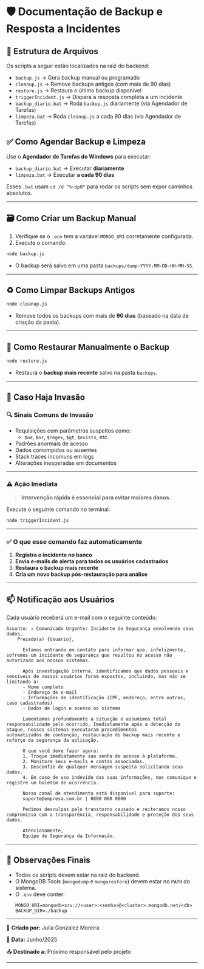 
# 🛡️ Documentação de Backup e Resposta a Incidentes

## 📁 Estrutura de Arquivos

Os scripts a seguir estão localizados na raiz do backend:

- `backup.js` → Gera backup manual ou programado
- `cleanup.js` → Remove backups antigos (com mais de 90 dias)
- `restore.js` → Restaura o último backup disponível
- `triggerIncident.js` → Dispara a resposta completa a um incidente
- `backup_diario.bat` → Roda `backup.js` diariamente (via Agendador de Tarefas)
- `limpeza.bat` → Roda `cleanup.js` a cada 90 dias (via Agendador de Tarefas)

## ✅ Como Agendar Backup e Limpeza

Use o **Agendador de Tarefas do Windows** para executar:

- `backup_diario.bat` → Executar **diariamente**
- `limpeza.bat` → Executar **a cada 90 dias**

Esses `.bat` usam `cd /d "%~dp0"` para rodar os scripts sem expor caminhos absolutos.

---

## 🗃️ Como Criar um Backup Manual

1. Verifique se o `.env` tem a variável `MONGO_URI` corretamente configurada.
2. Execute o comando:

```bash
node backup.js
```

- O backup será salvo em uma pasta `backups/dump-YYYY-MM-DD-HH-MM-SS`.

---

## ♻️ Como Limpar Backups Antigos

```bash
node cleanup.js
```

- Remove todos os backups com mais de **90 dias** (baseado na data de criação da pasta).

---

## 🧯 Como Restaurar Manualmente o Backup

```bash
node restore.js
```

- Restaura o **backup mais recente** salvo na pasta `backups`.

---

## 🚨 Caso Haja Invasão

### 🔍 Sinais Comuns de Invasão

- Requisições com parâmetros suspeitos como:
  - `$ne`, `$or`, `$regex`, `$gt`, `$exists`, etc.
- Padrões anormais de acesso
- Dados corrompidos ou ausentes
- Stack traces incomuns em logs
- Alterações inesperadas em documentos

---

### ⚠️ Ação Imediata

> **Intervenção rápida é essencial para evitar maiores danos.**

Execute o seguinte comando no terminal:

```bash
node triggerIncident.js
```

---

### ✅ O que esse comando faz automaticamente

1. **Registra o incidente no banco**
2. **Envia e-mails de alerta para todos os usuários cadastrados**
3. **Restaura o backup mais recente**
4. **Cria um novo backup pós-restauração para análise**
---

## 📫 Notificação aos Usuários

Cada usuário receberá um e-mail com o seguinte conteúdo:

```
Assunto: ⚠️ Comunicado Urgente: Incidente de Segurança envolvendo seus dados, 
    Prezado(a) {Usuário},

      Estamos entrando em contato para informar que, infelizmente, sofremos um incidente de segurança que resultou no acesso não autorizado aos nossos sistemas.

      Após investigação interna, identificamos que dados pessoais e sensíveis de nossos usuários foram expostos, incluindo, mas não se limitando a:
      - Nome completo
      - Endereço de e-mail
      - Informações de identificação (CPF, endereço, entre outros, caso cadastrados)
      - Dados de login e acesso ao sistema

      Lamentamos profundamente a situação e assumimos total responsabilidade pelo ocorrido. Imediatamente após a detecção do ataque, nossos sistemas executaram procedimentos
automatizados de contenção, restauração do backup mais recente e reforço da segurança da aplicação.

      O que você deve fazer agora:
      1. Troque imediatamente sua senha de acesso à plataforma.
      2. Monitore seus e-mails e contas associadas.
      3. Desconfie de qualquer mensagem suspeita solicitando seus dados.
      4. Em caso de uso indevido das suas informações, nos comunique e registre um boletim de ocorrência.

      Nosso canal de atendimento está disponível para suporte:
      suporte@empresa.com.br | 0800 000 0000

      Pedimos desculpas pelo transtorno causado e reiteramos nosso compromisso com a transparência, responsabilidade e proteção dos seus dados.

      Atenciosamente,
      Equipe de Segurança da Informação.
```

---

## 📌 Observações Finais

- Todos os scripts devem estar na raiz do backend.
- O MongoDB Tools (`mongodump` e `mongorestore`) devem estar no `PATH` do sistema.
- O `.env` deve conter:
  ```
  MONGO_URI=mongodb+srv://<user>:<senha>@<cluster>.mongodb.net/<db>
  BACKUP_DIR=./backup
  ```

---

📝 **Criado por:** Julia Gonzalez Moreira 

📅 **Data:** Junho/2025  

📤 **Destinado a:** Próximo responsável pelo projeto

---
